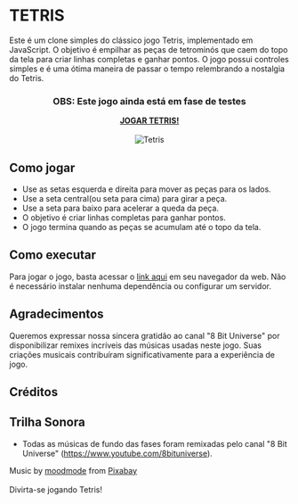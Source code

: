 # TETRIS


Este é um clone simples do clássico jogo Tetris, implementado em JavaScript. O objetivo é empilhar as peças de tetrominós que caem do topo da tela para criar linhas completas e ganhar pontos. O jogo possui controles simples e é uma ótima maneira de passar o tempo relembrando a nostalgia do Tetris.



<div align="center">
  <h3>OBS: Este jogo ainda está em fase de testes</h3>
  <a href="https://plogicador.github.io/TETRIS/"><strong>JOGAR TETRIS!</strong></a><br><br>
  <img src="https://github.com/pLogicador/TETRIS/assets/113561981/a4245ba4-cd89-41fe-91ce-2b4f2050bc5f" alt="Tetris">
</div>



## Como jogar
* Use as setas esquerda e direita para mover as peças para os lados.
* Use a seta central(ou seta para cima) para girar a peça.
* Use a seta para baixo para acelerar a queda da peça.
* O objetivo é criar linhas completas para ganhar pontos.
* O jogo termina quando as peças se acumulam até o topo da tela.
  
## Como executar
Para jogar o jogo, basta acessar o [link aqui](https://plogicador.github.io/TETRIS/) em seu navegador da web. Não é necessário instalar nenhuma dependência ou configurar um servidor.

## Agradecimentos

Queremos expressar nossa sincera gratidão ao canal "8 Bit Universe" por disponibilizar remixes incríveis das músicas usadas neste jogo. Suas criações musicais contribuíram significativamente para a experiência de jogo.


## Créditos


## Trilha Sonora

- Todas as músicas de fundo das fases foram remixadas pelo canal "8 Bit Universe" (https://www.youtube.com/8bituniverse).

<div id="music-credits">
    Music by <a href="https://pixabay.com/pt/users/moodmode-33139253/?utm_source=link-attribution&utm_medium=referral&utm_campaign=music&utm_content=158814">moodmode</a> from <a href="https://pixabay.com/music//?utm_source=link-attribution&utm_medium=referral&utm_campaign=music&utm_content=158814">Pixabay</a>
</div>


<br>
Divirta-se jogando Tetris!
